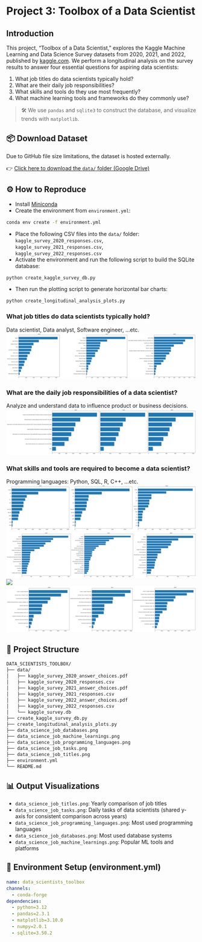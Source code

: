 # Project 3: Toolbox of a Data Scientist  
## Introduction  
This project, “Toolbox of a Data Scientist,” explores the Kaggle Machine Learning and Data Science Survey datasets from 2020, 2021, and 2022, published by [kaggle.com](https://www.kaggle.com). We perform a longitudinal analysis on the survey results to answer four essential questions for aspiring data scientists:  
1. What job titles do data scientists typically hold?  
2. What are their daily job responsibilities?  
3. What skills and tools do they use most frequently?  
4. What machine learning tools and frameworks do they commonly use? 

> 🛠️ We use `pandas` and `sqlite3` to construct the database, and visualize trends with `matplotlib`.
  
## 📦 Download Dataset

Due to GitHub file size limitations, the dataset is hosted externally.

👉 [Click here to download the `data/` folder (Google Drive)](https://drive.google.com/file/d/1_Kh8LCyPAidmX_VoYZp5RA537ubEPh5V/view?usp=sharing)

## ⚙️ How to Reproduce  
- Install [Miniconda](https://docs.anaconda.com/miniconda)  
- Create the environment from `environment.yml`:  
```bash  
conda env create -f environment.yml  
```  
- Place the following CSV files into the `data/` folder:  
  `kaggle_survey_2020_responses.csv`,  
  `kaggle_survey_2021_responses.csv`,  
  `kaggle_survey_2022_responses.csv`  
- Activate the environment and run the following script to build the SQLite database:  
```bash  
python create_kaggle_survey_db.py  
```  
- Then run the plotting script to generate horizontal bar charts:  
```bash  
python create_longitudinal_analysis_plots.py  
```  
### What job titles do data scientists typically hold?  
Data scientist, Data analyst, Software engineer, ...etc.  
![](data_science_job_titles.png)  

### What are the daily job responsibilities of a data scientist?  
Analyze and understand data to influence product or business decisions.  
![](data_science_job_tasks.png)  

### What skills and tools are required to become a data scientist?    
Programming languages: Python, SQL, R, C++, ...etc. 
![](data_science_job_programming_languages.png)  
![](data_science_job_databases.png)  
![](data_science_job_visualizations.png)  
![](data_science_job_machine_learnings.png)  


## 📁 Project Structure  
```
DATA_SCIENTISTS_TOOLBOX/
├── data/
│   ├── kaggle_survey_2020_answer_choices.pdf
│   ├── kaggle_survey_2020_responses.csv
│   ├── kaggle_survey_2021_answer_choices.pdf
│   ├── kaggle_survey_2021_responses.csv
│   ├── kaggle_survey_2022_answer_choices.pdf
│   ├── kaggle_survey_2022_responses.csv
│   └── kaggle_survey.db
├── create_kaggle_survey_db.py
├── create_longitudinal_analysis_plots.py
├── data_science_job_databases.png
├── data_science_job_machine_learnings.png
├── data_science_job_programming_languages.png
├── data_science_job_tasks.png
├── data_science_job_titles.png
├── environment.yml
└── README.md
```

## 📊 Output Visualizations  
- `data_science_job_titles.png`: Yearly comparison of job titles  
- `data_science_job_tasks.png`: Daily tasks of data scientists (shared y-axis for consistent comparison across years)  
- `data_science_job_programming_languages.png`: Most used programming languages  
- `data_science_job_databases.png`: Most used database systems  
- `data_science_job_machine_learnings.png`: Popular ML tools and platforms  

## 🧪 Environment Setup (environment.yml)  
```yaml  
name: data_scientists_toolbox  
channels:  
  - conda-forge  
dependencies:  
  - python=3.12  
  - pandas=2.3.1  
  - matplotlib=3.10.0  
  - numpy=2.0.1  
  - sqlite=3.50.2  
```